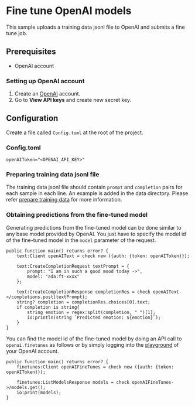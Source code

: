 # Fine tune OpenAI models

This sample uploads a training data jsonl file to OpenAI and submits a fine tune job.

## Prerequisites
* OpenAI account

### Setting up OpenAI account
1. Create an [OpenAI](https://platform.openai.com/) account.
2. Go to **View API keys** and create new secret key.

## Configuration
Create a file called `Config.toml` at the root of the project.

### Config.toml
```
openAIToken="<OPENAI_API_KEY>"
```

### Preparing training data jsonl file
The training data jsonl file should contain `prompt` and `completion` pairs for each sample in each line. An example is added in the data directory. Please refer [prepare training data](https://platform.openai.com/docs/guides/fine-tuning) for more information.

### Obtaining predictions from the fine-tuned model
Generating predictions from the fine-tuned model can be done similar to any base model provided by OpenAI. You just have to specify the model id of the fine-tuned model in the `model` parameter of the request. 

```
public function main() returns error? {
    text:Client openAIText = check new ({auth: {token: openAIToken}});

    text:CreateCompletionRequest textPrompt = {
        prompt: "I am in such a good mood today ->",
        model: "ada:ft-xxxx"
    };

    text:CreateCompletionResponse completionRes = check openAIText->/completions.post(textPrompt);
    string? completion = completionRes.choices[0].text;
    if completion is string{ 
        string emotion = regex:split(completion, " ")[1];
        io:println(string `Predicted emotion: ${emotion}`); 
    }
}
```

You can find the model id of the fine-tuned model by doing an API call to `openai.finetunes` as follows or by simply logging into the [playground](https://platform.openai.com/playground) of your OpenAI account.

```
public function main() returns error? {
    finetunes:Client openAIFineTunes = check new ({auth: {token: openAIToken}});

    finetunes:ListModelsResponse models = check openAIFineTunes->/models.get();
    io:print(models);
}
```